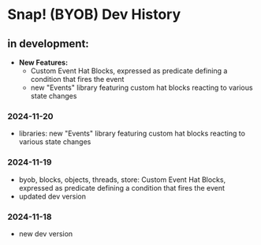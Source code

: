 # Snap! (BYOB) Dev History

## in development:
* **New Features:**
    * Custom Event Hat Blocks, expressed as predicate defining a condition that fires the event
    * new "Events" library featuring custom hat blocks reacting to various state changes

### 2024-11-20
* libraries: new "Events" library featuring custom hat blocks reacting to various state changes

### 2024-11-19
* byob, blocks, objects, threads, store: Custom Event Hat Blocks, expressed as predicate defining a condition that fires the event
* updated dev version

### 2024-11-18
* new dev version
